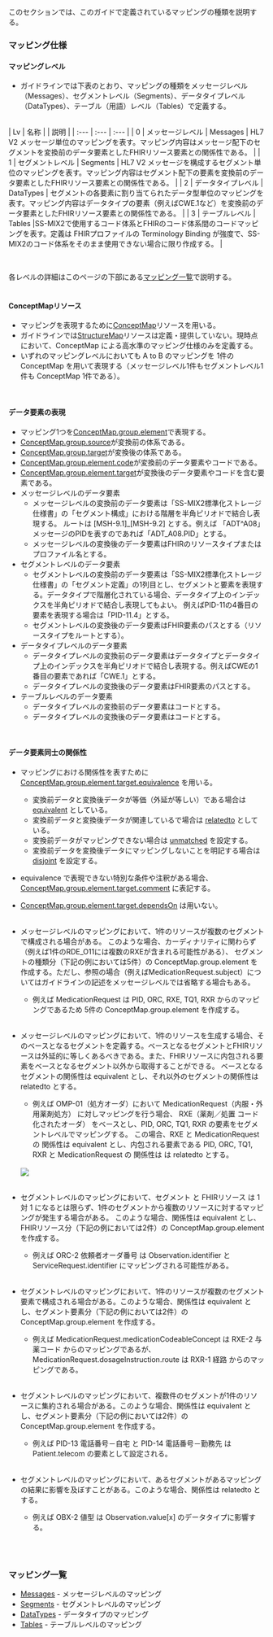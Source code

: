 <!-- mappings.md {% comment %}
*****************************************************************************************
*
* Index of Mappings.
*
*****************************************************************************************
{% endcomment %} -->

<style type="text/css">
table {
    border-collapse: collapse;
}
table, th, td {
    border: 1px solid gray;
}
</style>

このセクションでは、このガイドで定義されているマッピングの種類を説明する。<br/>

### マッピング仕様
#### マッピングレベル

 * ガイドラインでは下表のとおり、マッピングの種類をメッセージレベル（Messages）、セグメントレベル（Segments）、データタイプレベル（DataTypes）、テーブル（用語）レベル（Tables）で定義する。<br/><br/>

| Lv | 名称 |  | 説明 |
| :--- | :--- | :--- |
| 0 | メッセージレベル | Messages | HL7 V2 メッセージ単位のマッピングを表す。マッピング内容はメッセージ配下のセグメントを変換前のデータ要素としたFHIRリソース要素との関係性である。 |
| 1 | セグメントレベル | Segments | HL7 V2 メッセージを構成するセグメント単位のマッピングを表す。マッピング内容はセグメント配下の要素を変換前のデータ要素としたFHIRリソース要素との関係性である。 |
| 2 | データタイプレベル | DataTypes | セグメントの各要素に割り当てられたデータ型単位のマッピングを表す。マッピング内容はデータタイプの要素（例えばCWE.1など）を変換前のデータ要素としたFHIRリソース要素との関係性である。 |
| 3 | テーブルレベル | Tables |SS-MIX2で使用するコード体系とFHIRのコード体系間のコードマッピングを表す。定義は FHIRプロファイルの Terminology Binding が強度で、SS-MIX2のコード体系をそのまま使用できない場合に限り作成する。 |

<br/>

各レベルの詳細はこのページの下部にある[マッピング一覧](#マッピング一覧)で説明する。<br/>
<br/>

#### ConceptMapリソース
 * マッピングを表現するために[ConceptMap]({{site.data.fhir.path}}conceptmap.html)リソースを用いる。<br/>
 * ガイドラインでは[StructureMap]({{site.data.fhir.path}}structuremap.html)リソースは定義・提供していない。現時点において、ConceptMap による高水準のマッピング仕様のみを定義する。<br/>
 * いずれのマッピングレベルにおいても A to B のマッピングを 1件の ConceptMap を用いて表現する（メッセージレベル1件もセグメントレベル1件も ConceptMap 1件である）。<br/>
<br/>

#### データ要素の表現
 * マッピング1つを[ConceptMap.group.element]({{site.data.fhir.path}}conceptmap-definitions.html#ConceptMap.group.element)で表現する。<br/>
 * [ConceptMap.group.source]({{site.data.fhir.path}}conceptmap-definitions.html#ConceptMap.group.source)が変換前の体系である。<br/>
 * [ConceptMap.group.target]({{site.data.fhir.path}}conceptmap-definitions.html#ConceptMap.group.target)が変換後の体系である。<br/>
 * [ConceptMap.group.element.code]({{site.data.fhir.path}}conceptmap-definitions.html#ConceptMap.group.element.code)が変換前のデータ要素やコードである。<br/>
 * [ConceptMap.group.element.target]({{site.data.fhir.path}}conceptmap-definitions.html#ConceptMap.group.element.target)が変換後のデータ要素やコードを含む要素である。<br/>
 * メッセージレベルのデータ要素<br/>
   - メッセージレベルの変換前のデータ要素は「SS-MIX2標準化ストレージ仕様書」の「セグメント構成」における階層を半角ピリオドで結合し表現する。
   ルートは [MSH-9.1]_[MSH-9.2] とする。例えば 「ADT^A08」メッセージのPIDを表すのであれば「ADT_A08.PID」とする。<br/>
   - メッセージレベルの変換後のデータ要素はFHIRのリソースタイプまたはプロファイル名とする。<br/>
 * セグメントレベルのデータ要素<br/>
   - セグメントレベルの変換前のデータ要素は「SS-MIX2標準化ストレージ仕様書」の「セグメント定義」の1列目とし、セグメントと要素を表現する。データタイプで階層化されている場合、データタイプ上のインデックスを半角ピリオドで結合し表現してもよい。
 例えばPID-11の4番目の要素を表現する場合は「PID-11.4」とする。<br/>
   - セグメントレベルの変換後のデータ要素はFHIR要素のパスとする（リソースタイプをルートとする）。<br/>
 * データタイプレベルのデータ要素<br/>
   - データタイプレベルの変換前のデータ要素はデータタイプとデータタイプ上のインデックスを半角ピリオドで結合し表現する。例えばCWEの1番目の要素であれば「CWE.1」とする。<br/>
   - データタイプレベルの変換後のデータ要素はFHIR要素のパスとする。<br/>
 * テーブルレベルのデータ要素<br/>
   - データタイプレベルの変換前のデータ要素はコードとする。<br/>
   - データタイプレベルの変換後のデータ要素はコードとする。<br/>
<br/>

#### データ要素同士の関係性
 * マッピングにおける関係性を表すために [ConceptMap.group.element.target.equivalence]({{site.data.fhir.path}}conceptmap-definitions.html#ConceptMap.group.element.target.equivalence) を用いる。<br/>
   - 変換前データと変換後データが等価（外延が等しい）である場合は [equivalent]({{site.data.fhir.path}}codesystem-concept-map-equivalence.html#concept-map-equivalence-equivalent) としている。<br/>
   - 変換前データと変換後データが関連しているで場合は [relatedto]({{site.data.fhir.path}}codesystem-concept-map-equivalence.html#concept-map-equivalence-relatedto) としている。<br/>
   - 変換前データがマッピングできない場合は [unmatched]({{site.data.fhir.path}}codesystem-concept-map-equivalence.html#concept-map-equivalence-unmatched) を設定する。<br/>
   - 変換前データを変換後データにマッピングしないことを明記する場合は [disjoint]({{site.data.fhir.path}}codesystem-concept-map-equivalence.html#concept-map-equivalence-disjoint) を設定する。<br/>
 * equivalence で表現できない特別な条件や注釈がある場合、[ConceptMap.group.element.target.comment]({{site.data.fhir.path}}conceptmap-definitions.html#ConceptMap.group.element.target.comment) に表記する。<br/>
 * [ConceptMap.group.element.target.dependsOn]({{site.data.fhir.path}}conceptmap-definitions.html#ConceptMap.group.element.target.dependsOn) は用いない。<br/><br/>

 * メッセージレベルのマッピングにおいて、1件のリソースが複数のセグメントで構成される場合がある。
 このような場合、カーディナリティに関わらず（例えば1件のRDE_O11には複数のRXEが含まれる可能性がある）、
 セグメントの種類分（下記の例においては5件）の ConceptMap.group.element を作成する。ただし、参照の場合（例えばMedicationRequest.subject）についてはガイドラインの記述をメッセージレベルでは省略する場合もある。<br/>
   - 例えば MedicationRequest は PID, ORC, RXE, TQ1, RXR からのマッピングであるため 5件の ConceptMap.group.element を作成する。<br/>
   <br/>
   
 * メッセージレベルのマッピングにおいて、1件のリソースを生成する場合、そのベースとなるセグメントを定義する。ベースとなるセグメントとFHIRリソースは外延的に等しくあるべきである。また、FHIRリソースに内包される要素をベースとなるセグメント以外から取得することができる。
 ベースとなるセグメントの関係性は equivalent とし、それ以外のセグメントの関係性は relatedto とする。<br/>
   - 例えば OMP-01（処方オーダ）において MedicationRequest（内服・外用薬剤処方） に対しマッピングを行う場合、 RXE（薬剤／処置 コード化されたオーダ） をベースとし、PID, ORC, TQ1, RXR の要素をセグメントレベルでマッピングする。
   この場合、RXE と MedicationRequest の 関係性は equivalent とし、内包される要素である PID, ORC, TQ1, RXR と MedicationRequest の 関係性は は relatedto とする。<br/>
   <br/>
   <img src="mapping.jpg" />
   <br/>
   <br/>

 * セグメントレベルのマッピングにおいて、セグメント と FHIRリソース は 1 対 1 になるとは限らず、1件のセグメントから複数のリソースに対するマッピングが発生する場合がある。
 このような場合、関係性は equivalent とし、FHIRリソース分（下記の例においては2件）の ConceptMap.group.element を作成する。<br/>
   - 例えば ORC-2 依頼者オーダ番号 は Observation.identifier と ServiceRequest.identifier にマッピングされる可能性がある。<br/>
   <br/>
 
 * セグメントレベルのマッピングにおいて、1件のリソースが複数のセグメント要素で構成される場合がある。このような場合、関係性は equivalent とし、セグメント要素分（下記の例においては2件）の ConceptMap.group.element を作成する。<br/>
   - 例えば MedicationRequest.medicationCodeableConcept は RXE-2 与薬コード からのマッピングであるが、 MedicationRequest.dosageInstruction.route は RXR-1 経路 からのマッピングである。<br/>
   <br/>
  
 * セグメントレベルのマッピングにおいて、複数件のセグメントが1件のリソースに集約される場合がある。このような場合、関係性は equivalent とし、セグメント要素分（下記の例においては2件）の ConceptMap.group.element を作成する。<br/>
   - 例えば PID-13 電話番号－自宅 と PID-14 電話番号－勤務先 は Patient.telecom の要素として設定される。<br/>
   <br/>
  
 * セグメントレベルのマッピングにおいて、あるセグメントがあるマッピングの結果に影響を及ぼすことがある。このような場合、関係性は relatedto とする。<br/>
   - 例えば OBX-2 値型 は Observation.value[x] のデータタイプに影響する。<br/>
   <br/>
  
  <br/>

### マッピング一覧

 * [Messages](021_message_maps.html) - メッセージレベルのマッピング
 * [Segments](022_segment_maps.html) - セグメントレベルのマッピング
 * [DataTypes](023_datatype_maps.html) - データタイプのマッピング
 * [Tables](024_table_maps.html) - テーブルレベルのマッピング

<br/>

